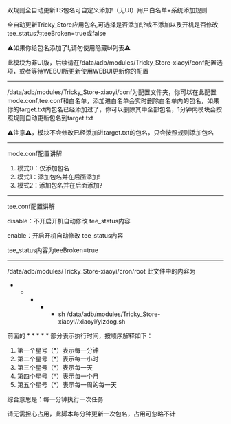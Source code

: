 双规则全自动更新TS包名可自定义添加!（无UI）用户白名单+系统添加规则

全自动更新Tricky_Store应用包名,可选择是否添加!,?或不添加以及开机是否修改tee_status为teeBroken=true或false

⚠️如果你给包名添加了!,请勿使用隐藏bl列表⚠️

此模块为非UI版，后续请在/data/adb/modules/Tricky_Store-xiaoyi/conf配置选项，或者等待WEBUI版更新使用WEBUI更新你的配置
********************************************
/data/adb/modules/Tricky_Store-xiaoyi/conf为配置文件夹，你可以在此配置mode.conf,tee.conf和白名单，添加进白名单会实时删除白名单内的包名，如果你的target.txt内包名已经添加过了，你可以删除其中全部包名，1分钟内模块会按照规则自动更新包名到target.txt

⚠️注意⚠️，模块不会修改已经添加进target.txt的包名，只会按照规则添加包名
********************************************
mode.conf配置讲解

1. 模式0：仅添加包名
2. 模式1：添加包名并在后面添加!
3. 模式2：添加包名并在后面添加?
********************************************
tee.conf配置讲解

disable：不开启开机自动修改 tee_status内容

enable：开启开机自动修改 tee_status内容

tee_status内容为teeBroken=true

********************************************
/data/adb/modules/Tricky_Store-xiaoyi/cron/root
此文件中的内容为
* * * * * sh /data/adb/modules/Tricky_Store-xiaoyi//xiaoyi/yizdog.sh

前面的 * * * * * 部分表示执行时间，按顺序解释如下：

1. 第一个星号（*）表示每一分钟
2. 第二个星号（*）表示每一小时
3. 第三个星号（*）表示每一天
4. 第四个星号（*）表示每一个月
5. 第五个星号（*）表示每一周的每一天

综合意思是：每一分钟执行一次任务

请无需担心占用，此脚本每分钟更新一次包名，占用可忽略不计
